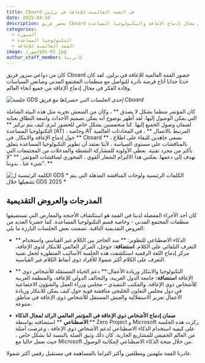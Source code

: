 ```yaml
---
title: Cboard في القمة العالمية للإعاقة في برلين
date: 2025-04-10
description: يحضر فريق Cboard القمة العالمية للإعاقة في برلين للتواصل مع الآخرين في مجال إدماج الإعاقة والتكنولوجيا المساعدة.
categories:
  - السبورة
  - التكنولوجيا المساعدة
  - القمة العالمية للإعاقة
image: /صور/gds-01.jpg
author_staff_member: كاترينا
---
```


كان من دواعي سرور فريق Cboard حضور القمة العالمية للإعاقة في برلين. لقد كان حدثا جذابا أتاح فرصة نادرة للتواصل مع منظمات المجتمع المدني وصانعي السياسات وقادة الفكر في مجال إدماج الإعاقة من جميع أنحاء العالم.

![جلسة GDS](/images/gds-02.jpg) _إحدى الجلسات التي حضرناها مع فريق Cboard_

كان المؤتمر منظما بشكل لا يصدق \*\* ، وكان من المنعش تجربة مثل هذه البيئة الشاملة التي يمكن الوصول إليها. لقد أظهر بوضوح أنه يمكن تصميم الأحداث واسعة النطاق بعناية لضمان وصول الجميع إليها.
كنا متحمسين بشكل خاص للحضور لنرى كيف يتم تركيز \*\* التكنولوجيا المساعدة (AT) ، وخاصة AT المرتبط بالاتصال \*\* ، في المحادثات العالمية حول إدماج الإعاقة والابتكار. في \*\* Cboard \*\* ، نسعى جاهدين للبقاء على اطلاع بالمناقشات على مستوى السياسة ، لأننا نعتقد أن تطوير التكنولوجيا المساعدة يتعلق بأكثر من مجرد تقنية. نعطي الأولوية للمشاركة النشطة والمدخلات من المجتمعات التي نهدف إلى دعمها.
يعكس هذا الالتزام الشعار القوي ، المحوري لمناقشات المؤتمر: \*\* "لا شيء عنا ، بدوننا". \*\*

![الكلمة الرئيسية ل GDS](/images/gds-03.jpg) \* الكلمات الرئيسية ولوحات المناقشة المذهلة التي يتم تشغيلها خلال GDS 2025 \*

## المدرجات والعروض التقديمية

كان أحد الأجزاء المفضلة لدينا في القمة هو استكشاف الأجنحة والمعارض التي تستضيفها منظمات المجتمع المدني - وخاصة قسم التكنولوجيا المساعدة.
كما حضرنا العديد من العروض التقديمية الثاقبة. تضمنت بعض الجلسات البارزة ما يلي:

- \*\* الذكاء الاصطناعي للتطوير: \*\* سد الحاجز بين الكلام غير القياسي واستخدام التعرف التلقائي على الكلام.
  **استضافة:** جوجل، المركز العالمي للابتكار لذوي الإعاقة، مركز إدماج اللغة الرقمية
  استكشفت هذه الجلسة الأساليب المتطورة لجعل تقنية التعرف على الكلام أكثر شمولا للأفراد ذوي أنماط الكلام غير القياسية.

- \*\* التكنولوجيا والابتكار وريادة الأعمال:\*\* دعم الحياة المستقلة للأشخاص ذوي الإعاقة
  **استضافة:** جامعة الدول العربية، والتحالف الدولي للإعاقة، والمنظمة العربية للأشخاص ذوي الإعاقة، والمكتب التنفيذي – مجلس وزراء العمل والشؤون الاجتماعية في دول مجلس التعاون الخليجي
  مناقشة قوية حول كيف يمكن للابتكار وريادة الأعمال تعزيز الاستقلالية والعيش المستقل للأشخاص ذوي الإعاقة في مناطق متنوعة.

- **ضمان إدماج الأشخاص ذوي الإعاقة في المؤتمر العالمي الرائد لمجال الذكاء الاصطناعي**
  \*\* استضافته بواسطة:\*\* Zero Project و Microsoft
  ركزت هذه الجلسة على كيفية استخدام الذكاء الاصطناعي لدعم الأشخاص ذوي الإعاقة ، وعرضت أمثلة من العالم الحقيقي للمشاريع الجارية. كان ذلك وثيق الصلة بالنسبة لنا بشكل خاص ، حيث نعمل حاليا مع Microsoft من خلال منحة الذكاء الاصطناعي لإمكانية الوصول.

غادرنا القمة ملهمين ومطلعين وأكثر التزاما بالمساهمة في مستقبل رقمي أكثر شمولا.

